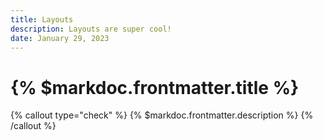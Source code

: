 ```yaml
---
title: Layouts
description: Layouts are super cool!
date: January 29, 2023
---
```


# {% $markdoc.frontmatter.title %}

{% callout type="check" %}
{% $markdoc.frontmatter.description %}
{% /callout %}